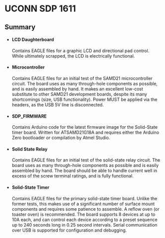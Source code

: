 # UCONN SDP 1611

## Summary

* #### LCD Daughterboard
  Contains EAGLE files for a graphic LCD and directional pad control. While
  ultimately scrapped, the LCD is electrically functional.

* #### Microcontroller
  Contains EAGLE files for an initial test of the SAMD21 microcontroller circuit.
  The board uses as many through-hole components as possible, and is easily
  assembled by hand. It makes an excellent low-cost substitute to other SAMD21
  development boards, despite its many shortcomings (size, USB functionality).
  Power MUST be applied via the headers, as the USB 5V line is disconnected.

* #### SDP_FIRMWARE
  Contains Arduino code for the latest firmware image for the Solid-State timer
  board. Written for ATSAMD21G18A and requires either the Arduino Zero bootloader
  or compilation by Atmel Studio.

* #### Solid State Relay
  Contains EAGLE files for an initial test of the solid-state relay circuit. The
  board uses as many through-hole components as possible and is easily assembled
  by hand. The board should be able to handle current well in excess of the screw
  terminal ratings, and is fully functional.

* #### Solid-State Timer
  Contains EAGLE files for the primary solid-state timer board. Unlike the former
  tests, this makes use of a significant number of surface mount components and
  requires some patience to assemble. A reflow oven (or toaster oven) is recommended.
  The board supports 8 devices at up to 10A each, and can control each device
  according to a preset sequence up to 240 seconds long in 0.25 second intervals.
  Serial communication over USB is supported for configuration and debugging.
